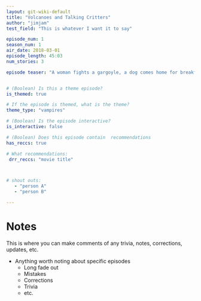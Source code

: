 ```yaml
---
layout: git-wiki-default
title: "Volcanoes and Talking Critters"
author: "jimjam"
test_field: "This is whatever I want it to say"

episode_num: 1
season_num: 1
air_date: 2018-03-01
episode_length: 45:03
num_stories: 3

episode teaser: "A woman fights a gargoyle, a dog comes home for breakfast, and the owls aren't always what they seem"


# (Boolean) Is this a theme episode?
is_themed: true

# If the episode is themed, what is the theme?
theme_type: "vampires"

# (Boolean) Is the episode interactive?
is_interactive: false

# (Boolean) Does this episode contain  recommendations
has_reccs: true

# What recommendations:
 drr_reccs: "movie title"



# shout outs:
   - "person A"
   - "person B"

---
```


# Notes

This is where you can make comments of any trivia, notes, corrections, updates, etc.

* Anything worth noting about specific episodes
  * Long fade out
  * Mistakes
  * Corrections
  * Trivia
  * etc.

